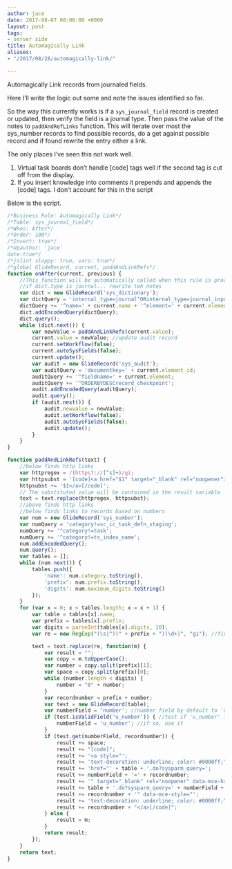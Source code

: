 ```yaml
---
author: jace
date: 2017-08-07 00:00:00 +0000
layout: post
tags:
- server side
title: Automagically Link
aliases:
- "/2017/08/28/automagically-link/"

---
```

Automagically Link records from journaled fields.

Here I’ll write the logic out some and note the issues identified so far.

<!--more-->
So the way this currently works is if a `sys_journal_field` record is created or updated, then verify the field is a journal type. Then pass the value of the notes to `paddAndRefLinks` function. This will iterate over most the sys_number records to find possible records, do a get against possible record and if found rewrite the entry either a link.

The only places I’ve seen this not work well.

1. Virtual task boards don’t handle [code] tags well if the second tag is cut off from the display.
1. If you insert knowledge into comments it prepends and appends the [code] tags. I don’t account for this in the script

Below is the script.

```js
/*Business Rule: Automagically Link*/
/*Table: sys_journal_field*/
/*When: After*/
/*Order: 100*/
/*Insert: true*/
/*Upauthor: 'jace'
date:true*/
/*jslint sloppy: true, vars: true*/
/*global GlideRecord, current, paddAndLinkRefs*/
function onAfter(current, previous) {
    //This function will be automatically called when this rule is processed.
    //if dict.type is journal... rewrite teh notes
    var dict = new GlideRecord('sys_dictionary');
    var dictQuery = 'internal_type=journal^ORinternal_type=journal_input';
    dictQuery += '^name=' + current.name + '^element=' + current.element;
    dict.addEncodedQuery(dictQuery);
    dict.query();
    while (dict.next()) {
        var newValue = paddAndLinkRefs(current.value);
        current.value = newValue; //update audit record
        current.setWorkflow(false);
        current.autoSysFields(false);
        current.update();
        var audit = new GlideRecord('sys_audit');
        var auditQuery = 'documentkey=' + current.element_id;
        auditQuery += '^fieldname=' + current.element;
        auditQuery += '^ORDERBYDESCrecord_checkpoint';
        audit.addEncodedQuery(auditQuery);
        audit.query();
        if (audit.next()) {
            audit.newvalue = newValue;
            audit.setWorkflow(false);
            audit.autoSysFields(false);
            audit.update();
        }
    }
}

function paddAndLinkRefs(text) {
    //below finds http links
    var httpregex = /(https?://[^s]+)/gi;
    var httpsubst = '[code]<a href="$1" target="_blank" rel="noopener">';
    httpsubst += '$1</a>[/code]';
    // The substituted value will be contained in the result variable
    text = text.replace(httpregex, httpsubst);
    //above finds http links
    //below finds links to records based on numbers
    var num = new GlideRecord('sys_number');
    var numQuery = 'category!=sc_ic_task_defn_staging';
    numQuery += '^category!=task';
    numQuery += '^category!=ts_index_name';
    num.addEncodedQuery();
    num.query();
    var tables = [];
    while (num.next()) {
        tables.push({
            'name': num.category.toString(),
            'prefix': num.prefix.toString(),
            'digits': num.maximum_digits.toString()
        });
    }
    for (var x = 0; x < tables.length; x = x + 1) {
        var table = tables[x].name;
        var prefix = tables[x].prefix;
        var digits = parseInt(tables[x].digits, 10);
        var re = new RegExp("(\s|^)(" + prefix + ")(\d+)", "gi"); //find

        text = text.replace(re, function(m) {
            var result = "";
            var copy = m.toUpperCase();
            var number = copy.split(prefix)[1];
            var space = copy.split(prefix)[0];
            while (number.length < digits) {
                number = "0" + number;
            }
            var recordnumber = prefix + number;
            var test = new GlideRecord(table);
            var numberField = 'number'; //number field by default to 'number'
            if (test.isValidField('u_number')) { //test if 'u_number' is valid
                numberField = 'u_number'; //if so, use it
            }
            if (test.get(numberField, recordnumber)) {
                result += space;
                result += "[code]";
                result += '<a style="';
                result += 'text-decoration: underline; color: #0000ff;" ';
                result += 'href="' + table + '.do?sysparm_query=';
                result += numberField + '=' + recordnumber;
                result += '" target="_blank" rel="noopener" data-mce-href="';
                result += table + '.do?sysparm_query=' + numberField + '=';
                result += recordnumber + '" data-mce-style="';
                result += 'text-decoration: underline; color: #0000ff;">"';
                result += recordnumber + "</a>[/code]";
            } else {
                result = m;
            }
            return result;
        });
    }
    return text;
}
```